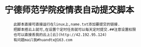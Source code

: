 # 宁德师范学院疫情表自动提交脚本<br>
		此脚本直接可直接运行在linux上,name.txt添加要提交的链接.
		把脚本搭云上就可,在设置个定时任务就可以每天定时提交.##注意设置权限
		也可以直接丢我的云上[云](http://42.192.95.124)
		有问题mail我#huandtx@163.com
